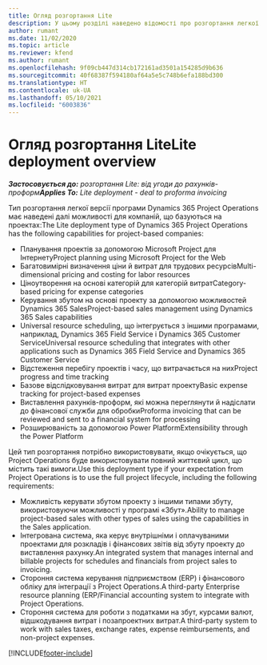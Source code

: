 ```yaml
---
title: Огляд розгортання Lite
description: У цьому розділі наведено відомості про розгортання легкої версії Dynamics 365 Project Operations.
author: rumant
ms.date: 11/02/2020
ms.topic: article
ms.reviewer: kfend
ms.author: rumant
ms.openlocfilehash: 9f09cb447d314cb172161ad3501a154285d9b636
ms.sourcegitcommit: 40f68387f594180af64a5e5c748b6efa188bd300
ms.translationtype: HT
ms.contentlocale: uk-UA
ms.lasthandoff: 05/10/2021
ms.locfileid: "6003836"
---
```

# <a name="lite-deployment-overview"></a><span data-ttu-id="fc355-103">Огляд розгортання Lite</span><span class="sxs-lookup"><span data-stu-id="fc355-103">Lite deployment overview</span></span>

<span data-ttu-id="fc355-104">_**Застосовується до:** розгортання Lite: від угоди до рахунків-проформ_</span><span class="sxs-lookup"><span data-stu-id="fc355-104">_**Applies To:** Lite deployment - deal to proforma invoicing_</span></span>

<span data-ttu-id="fc355-105">Тип розгортання легкої версії програми Dynamics 365 Project Operations має наведені далі можливості для компаній, що базуються на проектах:</span><span class="sxs-lookup"><span data-stu-id="fc355-105">The Lite deployment type of Dynamics 365 Project Operations has the following capabilities for project-based companies:</span></span>

- <span data-ttu-id="fc355-106">Планування проектів за допомогою Microsoft Project для Інтернету</span><span class="sxs-lookup"><span data-stu-id="fc355-106">Project planning using Microsoft Project for the Web</span></span>
- <span data-ttu-id="fc355-107">Багатовимірні визначення ціни й витрат для трудових ресурсів</span><span class="sxs-lookup"><span data-stu-id="fc355-107">Multi-dimensional pricing and costing for labor resources</span></span>
- <span data-ttu-id="fc355-108">Ціноутворення на основі категорій для категорій витрат</span><span class="sxs-lookup"><span data-stu-id="fc355-108">Category-based pricing for expense categories</span></span>
- <span data-ttu-id="fc355-109">Керування збутом на основі проекту за допомогою можливостей Dynamics 365 Sales</span><span class="sxs-lookup"><span data-stu-id="fc355-109">Project-based sales management using Dynamics 365 Sales capabilities</span></span>
- <span data-ttu-id="fc355-110">Universal resource scheduling, що інтегрується з іншими програмами, наприклад, Dynamics 365 Field Service і Dynamics 365 Customer Service</span><span class="sxs-lookup"><span data-stu-id="fc355-110">Universal resource scheduling that integrates with other applications such as Dynamics 365 Field Service and Dynamics 365 Customer Service</span></span>
- <span data-ttu-id="fc355-111">Відстеження перебігу проектів і часу, що витрачається на них</span><span class="sxs-lookup"><span data-stu-id="fc355-111">Project progress and time tracking</span></span>
- <span data-ttu-id="fc355-112">Базове відслідковування витрат для витрат проекту</span><span class="sxs-lookup"><span data-stu-id="fc355-112">Basic expense tracking for project-based expenses</span></span>
- <span data-ttu-id="fc355-113">Виставлення рахунків-проформ, які можна переглянути й надіслати до фінансової служби для обробки</span><span class="sxs-lookup"><span data-stu-id="fc355-113">Proforma invoicing that can be reviewed and sent to a financial system for processing</span></span>
- <span data-ttu-id="fc355-114">Розширюваність за допомогою Power Platform</span><span class="sxs-lookup"><span data-stu-id="fc355-114">Extensibility through the Power Platform</span></span>

<span data-ttu-id="fc355-115">Цей тип розгортання потрібно використовувати, якщо очікується, що Project Operations буде використовувати повний життєвий цикл, що містить такі вимоги.</span><span class="sxs-lookup"><span data-stu-id="fc355-115">Use this deployment type if your expectation from Project Operations is to use the full project lifecycle, including the following requirements:</span></span>

- <span data-ttu-id="fc355-116">Можливість керувати збутом проекту з іншими типами збуту, використовуючи можливості у програмі «Збут».</span><span class="sxs-lookup"><span data-stu-id="fc355-116">Ability to manage project-based sales with other types of sales using the capabilities in the Sales application.</span></span>
- <span data-ttu-id="fc355-117">Інтегрована система, яка керує внутрішніми і оплачуваними проектами для розкладів і фінансових звітів від збуту проекту до виставлення рахунку.</span><span class="sxs-lookup"><span data-stu-id="fc355-117">An integrated system that manages internal and billable projects for schedules and financials from project sales to invoicing.</span></span>
- <span data-ttu-id="fc355-118">Стороння система керування підприємством (ERP) і фінансового обліку для інтеграції з Project Operations.</span><span class="sxs-lookup"><span data-stu-id="fc355-118">A third-party Enterprise resource planning (ERP/Financial accounting system to integrate with Project Operations.</span></span>
- <span data-ttu-id="fc355-119">Стороння система для роботи з податками на збут, курсами валют, відшкодування витрат і позапроектних витрат.</span><span class="sxs-lookup"><span data-stu-id="fc355-119">A third-party system to work with sales taxes, exchange rates, expense reimbursements, and non-project expenses.</span></span>


[!INCLUDE[footer-include](../includes/footer-banner.md)]